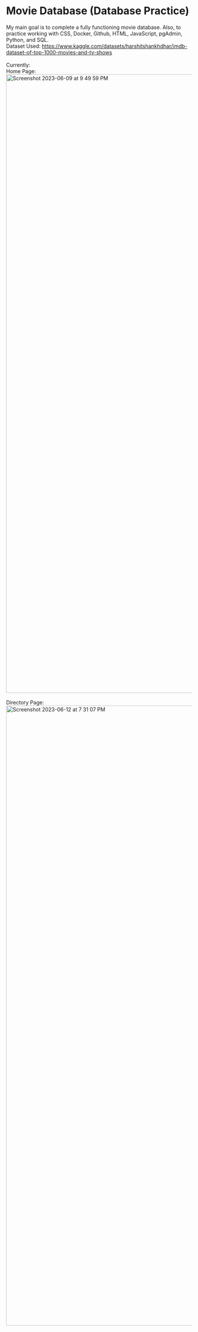 # Movie Database (Database Practice)
My main goal is to complete a fully functioning movie database.
Also, to practice working with CSS, Docker, Github, HTML, JavaScript, pgAdmin, Python, and SQL. 
<br>Dataset Used: https://www.kaggle.com/datasets/harshitshankhdhar/imdb-dataset-of-top-1000-movies-and-tv-shows 
<br>
<br> Currently:
<br>
Home Page:
<img width="1675" alt="Screenshot 2023-06-09 at 9 49 59 PM" src="https://github.com/orangepulpsucks/MovieDatabasePrac/assets/42681894/4c036bf3-993d-48b8-b387-5b41aa7413c8">
<br>
<br>
Directory Page:
<img width="1679" alt="Screenshot 2023-06-12 at 7 31 07 PM" src="https://github.com/orangepulpsucks/MovieDatabasePrac/assets/42681894/e74a0e83-2daf-4be1-82c5-35c20440938a">
